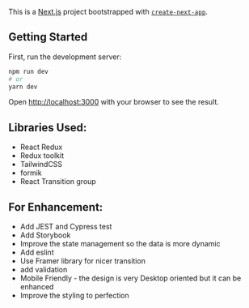 This is a [Next.js](https://nextjs.org/) project bootstrapped with [`create-next-app`](https://github.com/vercel/next.js/tree/canary/packages/create-next-app).

## Getting Started

First, run the development server:

```bash
npm run dev
# or
yarn dev
```

Open [http://localhost:3000](http://localhost:3000) with your browser to see the result.



## Libraries Used:
- React Redux
- Redux toolkit
- TailwindCSS
- formik
- React Transition group


## For Enhancement:
- Add JEST and Cypress test
- Add Storybook
- Improve the state management so the data is more dynamic
- Add eslint
- Use Framer library for nicer transition
- add validation
- Mobile Friendly - the design is very Desktop oriented but it can be enhanced
- Improve the styling to perfection
